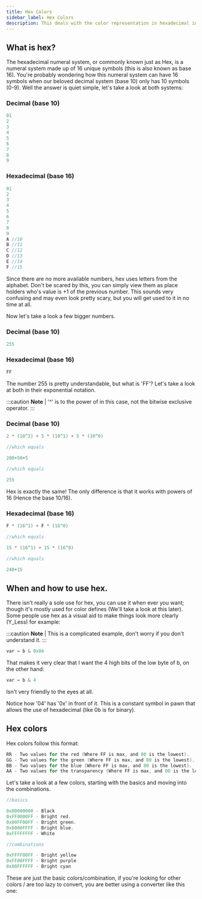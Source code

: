 ```yaml
---
title: Hex Colors
sidebar_label: Hex Colors
description: This deals with the color representation in hexadecimal in SAMP.
---
```


## What is hex?

The hexadecimal numeral system, or commonly known just as Hex, is a numeral system made up of 16 unique symbols (this is also known as base 16). You're probably wondering how this numeral system can have 16 symbols when our beloved decimal system (base 10) only has 10 symbols (0-9). Well the answer is quiet simple, let's take a look at both systems:

### Decimal (base 10)

```c
01
2
3
4
5
6
7
8
9
```

### Hexadecimal (base 16)

```c
01
2
3
4
5
6
7
8
9
A //10
B //11
C //12
D //13
E //14
F //15
```

Since there are no more available numbers, hex uses letters from the alphabet. Don't be scared by this, you can simply view them as place holders who's value is +1 of the previous number. This sounds very confusing and may even look pretty scary, but you will get used to it in no time at all.

Now let's take a look a few bigger numbers.

### Decimal (base 10)

```c
255
```

### Hexadecimal (base 16)

```c
FF
```

The number 255 is pretty understandable, but what is 'FF'? Let's take a look at both in their exponential notation.

:::caution **Note** | '^' is to the power of in this case, not the bitwise exclusive operator. :::

### Decimal (base 10)

```c
2 * (10^2) + 5 * (10^1) + 5 * (10^0)

//which equals

200+50+5

//which equals

255
```

Hex is exactly the same! The only difference is that it works with powers of 16 (Hence the base 10/16).

### Hexadecimal (base 16)

```c
F * (16^1) + F * (16^0)

//which equals

15 * (16^1) + 15 * (16^0)

//which equals

240+15
```

## When and how to use hex.

There isn't really a sole use for hex, you can use it when ever you want; though it's mostly used for color defines (We'll take a look at this later). Some people use hex as a visual aid to make things look more clearly (Y_Less) for example:

:::caution **Note** | This is a complicated example, don't worry if you don't understand it. :::

```c
var = b & 0x04
```

That makes it very clear that I want the 4 high bits of the low byte of b, on the other hand:

```c
var = b & 4
```

Isn't very friendly to the eyes at all.

Notice how '04' has '0x' in front of it. This is a constant symbol in pawn that allows the use of hexadecimal (like 0b is for binary).

## Hex colors

Hex colors follow this format:

```c
RR - Two values for the red (Where FF is max, and 00 is the lowest).
GG - Two values for the green (Where FF is max, and 00 is the lowest).
BB - Two values for the blue (Where FF is max, and 00 is the lowest).
AA - Two values for the transparency (Where FF is max, and 00 is the lowest).
```

Let's take a look at a few colors, starting with the basics and moving into the combinations.

```c
//basics

0x00000000 - Black
0xFF0000FF - Bright red.
0x00FF00FF - Bright green.
0x0000FFFF - Bright blue.
0xFFFFFFFF - White

//combinations

0xFFFF00FF - Bright yellow
0xFF00FFFF - Bright purple
0x00FFFFFF - Bright cyan
```

These are just the basic colors/combination, if you're looking for other colors / are too lazy to convert, you are better using a converter like this one:
